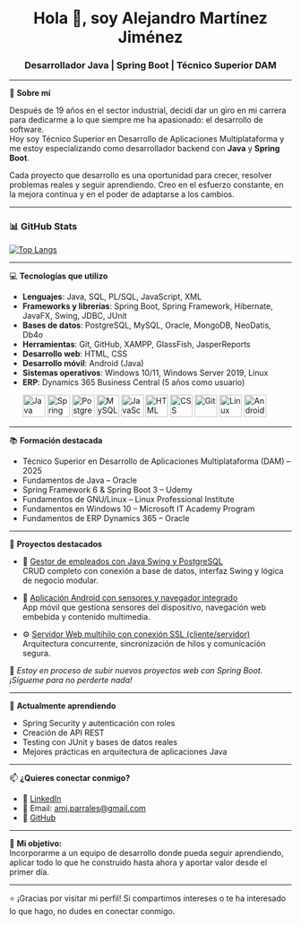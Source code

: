 <h1 align="center">Hola 👋, soy Alejandro Martínez Jiménez</h1>
<h3 align="center">Desarrollador Java | Spring Boot | Técnico Superior DAM</h3>

---

🎯 **Sobre mí**

Después de 19 años en el sector industrial, decidí dar un giro en mi carrera para dedicarme a lo que siempre me ha apasionado: el desarrollo de software.  
Hoy soy Técnico Superior en Desarrollo de Aplicaciones Multiplataforma y me estoy especializando como desarrollador backend con **Java** y **Spring Boot**.  

Cada proyecto que desarrollo es una oportunidad para crecer, resolver problemas reales y seguir aprendiendo. Creo en el esfuerzo constante, en la mejora continua y en el poder de adaptarse a los cambios.

---

### 📊 GitHub Stats

[![Top Langs](https://github-readme-stats.vercel.app/api/top-langs/?username=AlexMajiA&layout=compact&theme=radical)](https://github.com/anuraghazra/github-readme-stats)

---

💻 **Tecnologías que utilizo**

- **Lenguajes**: Java, SQL, PL/SQL, JavaScript, XML  
- **Frameworks y librerías**: Spring Boot, Spring Framework, Hibernate, JavaFX, Swing, JDBC, JUnit  
- **Bases de datos**: PostgreSQL, MySQL, Oracle, MongoDB, NeoDatis, Db4o  
- **Herramientas**: Git, GitHub, XAMPP, GlassFish, JasperReports  
- **Desarrollo web**: HTML, CSS  
- **Desarrollo móvil**: Android (Java)  
- **Sistemas operativos**: Windows 10/11, Windows Server 2019, Linux  
- **ERP**: Dynamics 365 Business Central (5 años como usuario)
  <p align="left">
  <img src="https://cdn.jsdelivr.net/gh/devicons/devicon/icons/java/java-original.svg" alt="Java" width="40" height="40"/>
  <img src="https://cdn.jsdelivr.net/gh/devicons/devicon/icons/spring/spring-original.svg" alt="Spring" width="40" height="40"/>
  <img src="https://cdn.jsdelivr.net/gh/devicons/devicon/icons/postgresql/postgresql-original.svg" alt="PostgreSQL" width="40" height="40"/>
  <img src="https://cdn.jsdelivr.net/gh/devicons/devicon/icons/mysql/mysql-original.svg" alt="MySQL" width="40" height="40"/>
  <img src="https://cdn.jsdelivr.net/gh/devicons/devicon/icons/javascript/javascript-original.svg" alt="JavaScript" width="40" height="40"/>
  <img src="https://cdn.jsdelivr.net/gh/devicons/devicon/icons/html5/html5-original.svg" alt="HTML" width="40" height="40"/>
  <img src="https://cdn.jsdelivr.net/gh/devicons/devicon/icons/css3/css3-original.svg" alt="CSS" width="40" height="40"/>
  <img src="https://cdn.jsdelivr.net/gh/devicons/devicon/icons/git/git-original.svg" alt="Git" width="40" height="40"/>
  <img src="https://cdn.jsdelivr.net/gh/devicons/devicon/icons/linux/linux-original.svg" alt="Linux" width="40" height="40"/>
  <img src="https://cdn.jsdelivr.net/gh/devicons/devicon/icons/android/android-original.svg" alt="Android" width="40" height="40"/>
</p>

---

📚 **Formación destacada**

- Técnico Superior en Desarrollo de Aplicaciones Multiplataforma (DAM) – 2025  
- Fundamentos de Java – Oracle  
- Spring Framework 6 & Spring Boot 3 – Udemy  
- Fundamentos de GNU/Linux – Linux Professional Institute  
- Fundamentos en Windows 10 – Microsoft IT Academy Program  
- Fundamentos de ERP Dynamics 365 – Oracle  

---

📌 **Proyectos destacados**

- 🧾 [Gestor de empleados con Java Swing y PostgreSQL](https://github.com/AlexMajiA/Gestor-de-empleados)  
  CRUD completo con conexión a base de datos, interfaz Swing y lógica de negocio modular.

- 📱 [Aplicación Android con sensores y navegador integrado](https://github.com/AlexMajiA/App-Android)  
  App móvil que gestiona sensores del dispositivo, navegación web embebida y contenido multimedia.

- ⚙️ [Servidor Web multihilo con conexión SSL (cliente/servidor)](https://github.com/AlexMajiA/ServidorWeb-Socket-SSL)  
  Arquitectura concurrente, sincronización de hilos y comunicación segura.

📌 *Estoy en proceso de subir nuevos proyectos web con Spring Boot. ¡Sígueme para no perderte nada!*

---

🌱 **Actualmente aprendiendo**

- Spring Security y autenticación con roles  
- Creación de API REST  
- Testing con JUnit y bases de datos reales  
- Mejores prácticas en arquitectura de aplicaciones Java

---

📫 **¿Quieres conectar conmigo?**

- 💼 [LinkedIn](https://www.linkedin.com/in/alejandro-amj/)  
- 📧 Email: amj.parrales@gmail.com  
- 🐙 [GitHub](https://github.com/AlexMajiA)

---

🚀 **Mi objetivo:**  
Incorporarme a un equipo de desarrollo donde pueda seguir aprendiendo, aplicar todo lo que he construido hasta ahora y aportar valor desde el primer día.

---

⭐ ¡Gracias por visitar mi perfil! Si compartimos intereses o te ha interesado lo que hago, no dudes en conectar conmigo.
